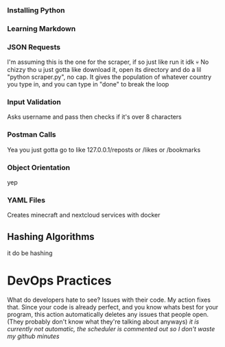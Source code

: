 ### Installing Python
### Learning Markdown
### JSON Requests
I'm assuming this is the one for the scraper, if so just like run it idk 💀
No chizzy tho u just gotta like download it, open its directory and do a lil "python scraper.py", no cap. 
It gives the population of whatever country you type in, and you can type in "done" to break the loop
### Input Validation
Asks username and pass then checks if it's over 8 characters
### Postman Calls
Yea you just gotta go to like 127.0.0.1/reposts or /likes or /bookmarks
### Object Orientation
yep
### YAML Files
Creates minecraft and nextcloud services with docker
## Hashing Algorithms
it do be hashing
# DevOps Practices
What do developers hate to see? Issues with their code. My action fixes that. Since your code is already perfect, and you know whats best for your program, this action automatically deletes any issues that people open. (They probably don't know what they're talking about anyways) 
*it is currently not automatic, the scheduler is commented out so I don't waste my github minutes*
